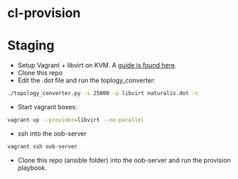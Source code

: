 # cl-provision

# Staging
- Setup Vagrant + libvirt on KVM. A [guide is found here](https://docs.cumulusnetworks.com/display/VX/Vagrant+and+Libvirt+with+KVM+or+QEMU).
- Clone this repo
- Edit the .dot file and run the toplogy_converter:
```bash
./topology_converter.py -s 25000 -p libvirt naturalis.dot -c
```
- Start vagrant boxes:
```bash
vagrant up --provider=libvirt --no-parallel
```
- ssh into the oob-server
```bash
vagrant ssh oob-server
```
- Clone this repo (ansible folder) into the oob-server and run the provision playbook.
